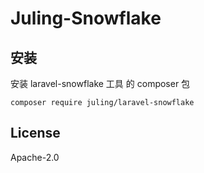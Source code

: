 # Juling-Snowflake

## 安装

安装 laravel-snowflake 工具 的 composer 包

```
composer require juling/laravel-snowflake
```

## License

Apache-2.0
